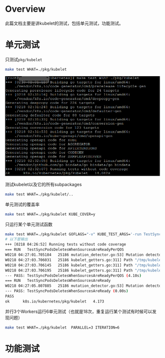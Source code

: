 # Overview

此篇文档主要是讲kubelet的测试，包括单元测试，功能测试。

# 单元测试

只测试`pkg/kubelet`

```bash
make test WHAT=./pkg/kubelet 
```

![](./images/kubelet_ut.png)



测试kubelet以及它的所有subpackages

```bash
make test WHAT=./pkg/kubelet/..
```



单元测试的覆盖率

```bash
make test WHAT=./pkg/kubelet KUBE_COVER=y
```



只运行某个单元测试函数

```bash
make test WHAT=./pkg/kubelet GOFLAGS="-v" KUBE_TEST_ARGS='-run TestSyncPodsDeletesWhenSourcesAreReady'
# 以下是输出
+++ [0218 04:26:52] Running tests without code coverage
=== RUN   TestSyncPodsDeletesWhenSourcesAreReadyPerQOS
W0218 04:27:01.705184   25186 mutation_detector.go:53] Mutation detector is enabled, this will result in memory leakage.
W0218 04:27:03.706031   25186 kubelet_getters.go:311] Path "/tmp/kubelet_test.502019488/pods/12345678/volumes" does not exist
W0218 04:27:03.706145   25186 kubelet_getters.go:311] Path "/tmp/kubelet_test.502019488/pods/12345678/volumes" does not exist
W0218 04:27:03.706195   25186 kubelet_getters.go:311] Path "/tmp/kubelet_test.502019488/pods/12345678/volumes" does not exist
--- PASS: TestSyncPodsDeletesWhenSourcesAreReadyPerQOS (4.10s)
=== RUN   TestSyncPodsDeletesWhenSourcesAreReady
W0218 04:27:05.807885   25186 mutation_detector.go:53] Mutation detector is enabled, this will result in memory leakage.
--- PASS: TestSyncPodsDeletesWhenSourcesAreReady (0.00s)
PASS
ok  	k8s.io/kubernetes/pkg/kubelet	4.173
```

并行3个Workers运行6单元测试（也就是18次，重复运行某个测试有时候可以发现问题）

```bash
make test WHAT=./pkg/kubelet  PARALLEL=3 ITERATION=6
```









# 功能测试